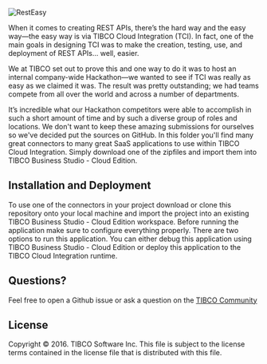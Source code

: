 ![RestEasy](http://www.tibco.com/blog/wp-content/uploads/2016/09/rsz_resteasyblack.jpg)

When it comes to creating REST APIs, there’s the hard way and the easy way—the easy way is via TIBCO Cloud Integration (TCI).  In fact, one of the main goals in designing TCI was to make the creation, testing, use, and deployment of REST APIs… well, easier.

We at TIBCO set out to prove this and one way to do it was to host an internal company-wide Hackathon—we wanted to see if TCI was really as easy as we claimed it was.  The result was pretty outstanding; we had teams compete from all over the world and across a number of departments. 

It’s incredible what our Hackathon competitors were able to accomplish in such a short amount of time and by such a diverse group of roles and locations. We don't want to keep these amazing submissions for ourselves so we've decided put the sources on GitHub. In this folder you'll find many great connectors to many great SaaS applications to use within TIBCO Cloud Integration. Simply download one of the zipfiles and import them into TIBCO Business Studio - Cloud Edition.

## Installation and Deployment
To use one of the connectors in your project download or clone this repository onto your local machine and import the project into an existing TIBCO Business Studio - Cloud Edition workspace. Before running the application make sure to configure everything properly. There are two options to run this application. You can either debug this application using TIBCO Business Studio - Cloud Edition or deploy this application to the TIBCO Cloud Integration runtime.

## Questions?
Feel free to open a Github issue or ask a question on the [TIBCO Community](https://community.tibco.com)

## License
Copyright © 2016. TIBCO Software Inc.
This file is subject to the license terms contained
in the license file that is distributed with this file.